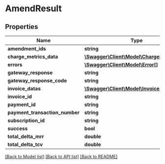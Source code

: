 # AmendResult

## Properties
Name | Type | Description | Notes
------------ | ------------- | ------------- | -------------
**amendment_ids** | **string** |  | [optional] 
**charge_metrics_data** | [**\Swagger\Client\Model\ChargeMetricsData**](ChargeMetricsData.md) |  | [optional] 
**errors** | [**\Swagger\Client\Model\Error[]**](Error.md) |  | [optional] 
**gateway_response** | **string** |  | [optional] 
**gateway_response_code** | **string** |  | [optional] 
**invoice_datas** | [**\Swagger\Client\Model\InvoiceData[]**](InvoiceData.md) |  | [optional] 
**invoice_id** | **string** |  | [optional] 
**payment_id** | **string** |  | [optional] 
**payment_transaction_number** | **string** |  | [optional] 
**subscription_id** | **string** |  | [optional] 
**success** | **bool** |  | [optional] 
**total_delta_mrr** | **double** |  | [optional] 
**total_delta_tcv** | **double** |  | [optional] 

[[Back to Model list]](../README.md#documentation-for-models) [[Back to API list]](../README.md#documentation-for-api-endpoints) [[Back to README]](../README.md)


